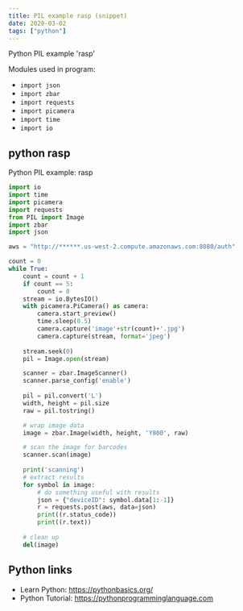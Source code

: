 ```yaml
---
title: PIL example rasp (snippet)
date: 2020-03-02
tags: ["python"]
---
```

Python PIL example 'rasp'


Modules used in program: 
* `import json`
* `import zbar`
* `import requests`
* `import picamera`
* `import time`
* `import io`

## python rasp

Python PIL example: rasp

```python
import io
import time
import picamera
import requests
from PIL import Image
import zbar
import json

aws = "http://******.us-west-2.compute.amazonaws.com:8080/auth"

count = 0
while True:
	count = count + 1
	if count == 5:
		count = 0
	stream = io.BytesIO()
	with picamera.PiCamera() as camera:
		camera.start_preview()
		time.sleep(0.5)
		camera.capture('image'+str(count)+'.jpg')
		camera.capture(stream, format='jpeg')
		
	stream.seek(0)
	pil = Image.open(stream)

	scanner = zbar.ImageScanner()
	scanner.parse_config('enable')
	
	pil = pil.convert('L')
	width, height = pil.size
	raw = pil.tostring()

	# wrap image data
	image = zbar.Image(width, height, 'Y800', raw)

	# scan the image for barcodes
	scanner.scan(image)
	
	print('scanning')
	# extract results
	for symbol in image:
		# do something useful with results
		json = {"deviceID": symbol.data[1:-1]}
		r = requests.post(aws, data=json)
		print((r.status_code))
		print((r.text))
		
	# clean up
	del(image)

```

## Python links

- Learn Python: https://pythonbasics.org/
- Python Tutorial: https://pythonprogramminglanguage.com
